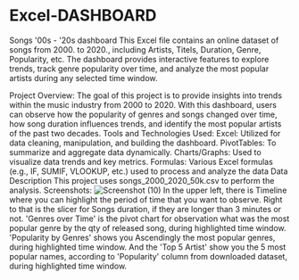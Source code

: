# Excel-DASHBOARD
Songs '00s - '20s dashboard
This Excel file contains an online dataset of songs from 2000. to 2020., including Artists, Titels, Duration, Genre, Popularity, etc.
The dashboard provides interactive features to explore trends, track genre popularity over time, and analyze the most popular artists during any selected time window.

Project Overview:
The goal of this project is to provide insights into trends within the music industry from 2000 to 2020. With this dashboard, users can observe how the popularity of genres and songs changed over time, how song duration influences trends, and identify the most popular artists of the past two decades.
Tools and Technologies Used:
Excel: Utilized for data cleaning, manipulation, and building the dashboard.
PivotTables: To summarize and aggregate data dynamically.
Charts/Graphs: Used to visualize data trends and key metrics.
Formulas: Various Excel formulas (e.g., IF, SUMIF, VLOOKUP, etc.) used to process and analyze the data
Data Description
This project uses songs_2000_2020_50k.csv to perform the analysis.
Screenshots:
![Screenshot (10)](https://github.com/user-attachments/assets/80b96da2-65df-463f-86c8-27b140155460)
In the upper left, there is Timeline where you can highlight the period of time that you want to observe.
Right to that is the slicer for Songs duration, if they are longer than 3 minutes or not.
'Genres over Time' is the pivot chart for observation what was the most popular genre by the qty of released song, during highlighted time window.
'Popularity by Genres' shows you Ascendingly the most popular genres, during highlighted time window.
And the 'Top 5 Artist' show you the 5 most popular names, according to 'Popularity' column from downloaded dataset, during highlighted time window.
